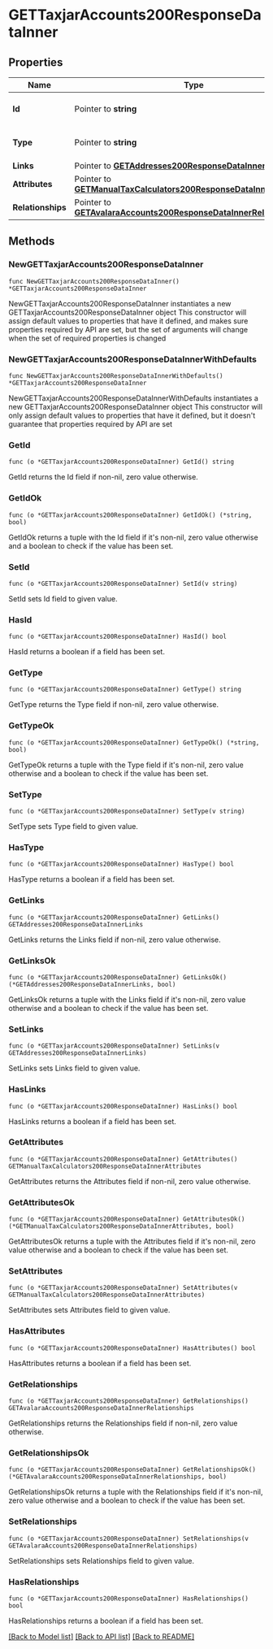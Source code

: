 # GETTaxjarAccounts200ResponseDataInner

## Properties

Name | Type | Description | Notes
------------ | ------------- | ------------- | -------------
**Id** | Pointer to **string** | The resource&#39;s id | [optional] 
**Type** | Pointer to **string** | The resource&#39;s type | [optional] 
**Links** | Pointer to [**GETAddresses200ResponseDataInnerLinks**](GETAddresses200ResponseDataInnerLinks.md) |  | [optional] 
**Attributes** | Pointer to [**GETManualTaxCalculators200ResponseDataInnerAttributes**](GETManualTaxCalculators200ResponseDataInnerAttributes.md) |  | [optional] 
**Relationships** | Pointer to [**GETAvalaraAccounts200ResponseDataInnerRelationships**](GETAvalaraAccounts200ResponseDataInnerRelationships.md) |  | [optional] 

## Methods

### NewGETTaxjarAccounts200ResponseDataInner

`func NewGETTaxjarAccounts200ResponseDataInner() *GETTaxjarAccounts200ResponseDataInner`

NewGETTaxjarAccounts200ResponseDataInner instantiates a new GETTaxjarAccounts200ResponseDataInner object
This constructor will assign default values to properties that have it defined,
and makes sure properties required by API are set, but the set of arguments
will change when the set of required properties is changed

### NewGETTaxjarAccounts200ResponseDataInnerWithDefaults

`func NewGETTaxjarAccounts200ResponseDataInnerWithDefaults() *GETTaxjarAccounts200ResponseDataInner`

NewGETTaxjarAccounts200ResponseDataInnerWithDefaults instantiates a new GETTaxjarAccounts200ResponseDataInner object
This constructor will only assign default values to properties that have it defined,
but it doesn't guarantee that properties required by API are set

### GetId

`func (o *GETTaxjarAccounts200ResponseDataInner) GetId() string`

GetId returns the Id field if non-nil, zero value otherwise.

### GetIdOk

`func (o *GETTaxjarAccounts200ResponseDataInner) GetIdOk() (*string, bool)`

GetIdOk returns a tuple with the Id field if it's non-nil, zero value otherwise
and a boolean to check if the value has been set.

### SetId

`func (o *GETTaxjarAccounts200ResponseDataInner) SetId(v string)`

SetId sets Id field to given value.

### HasId

`func (o *GETTaxjarAccounts200ResponseDataInner) HasId() bool`

HasId returns a boolean if a field has been set.

### GetType

`func (o *GETTaxjarAccounts200ResponseDataInner) GetType() string`

GetType returns the Type field if non-nil, zero value otherwise.

### GetTypeOk

`func (o *GETTaxjarAccounts200ResponseDataInner) GetTypeOk() (*string, bool)`

GetTypeOk returns a tuple with the Type field if it's non-nil, zero value otherwise
and a boolean to check if the value has been set.

### SetType

`func (o *GETTaxjarAccounts200ResponseDataInner) SetType(v string)`

SetType sets Type field to given value.

### HasType

`func (o *GETTaxjarAccounts200ResponseDataInner) HasType() bool`

HasType returns a boolean if a field has been set.

### GetLinks

`func (o *GETTaxjarAccounts200ResponseDataInner) GetLinks() GETAddresses200ResponseDataInnerLinks`

GetLinks returns the Links field if non-nil, zero value otherwise.

### GetLinksOk

`func (o *GETTaxjarAccounts200ResponseDataInner) GetLinksOk() (*GETAddresses200ResponseDataInnerLinks, bool)`

GetLinksOk returns a tuple with the Links field if it's non-nil, zero value otherwise
and a boolean to check if the value has been set.

### SetLinks

`func (o *GETTaxjarAccounts200ResponseDataInner) SetLinks(v GETAddresses200ResponseDataInnerLinks)`

SetLinks sets Links field to given value.

### HasLinks

`func (o *GETTaxjarAccounts200ResponseDataInner) HasLinks() bool`

HasLinks returns a boolean if a field has been set.

### GetAttributes

`func (o *GETTaxjarAccounts200ResponseDataInner) GetAttributes() GETManualTaxCalculators200ResponseDataInnerAttributes`

GetAttributes returns the Attributes field if non-nil, zero value otherwise.

### GetAttributesOk

`func (o *GETTaxjarAccounts200ResponseDataInner) GetAttributesOk() (*GETManualTaxCalculators200ResponseDataInnerAttributes, bool)`

GetAttributesOk returns a tuple with the Attributes field if it's non-nil, zero value otherwise
and a boolean to check if the value has been set.

### SetAttributes

`func (o *GETTaxjarAccounts200ResponseDataInner) SetAttributes(v GETManualTaxCalculators200ResponseDataInnerAttributes)`

SetAttributes sets Attributes field to given value.

### HasAttributes

`func (o *GETTaxjarAccounts200ResponseDataInner) HasAttributes() bool`

HasAttributes returns a boolean if a field has been set.

### GetRelationships

`func (o *GETTaxjarAccounts200ResponseDataInner) GetRelationships() GETAvalaraAccounts200ResponseDataInnerRelationships`

GetRelationships returns the Relationships field if non-nil, zero value otherwise.

### GetRelationshipsOk

`func (o *GETTaxjarAccounts200ResponseDataInner) GetRelationshipsOk() (*GETAvalaraAccounts200ResponseDataInnerRelationships, bool)`

GetRelationshipsOk returns a tuple with the Relationships field if it's non-nil, zero value otherwise
and a boolean to check if the value has been set.

### SetRelationships

`func (o *GETTaxjarAccounts200ResponseDataInner) SetRelationships(v GETAvalaraAccounts200ResponseDataInnerRelationships)`

SetRelationships sets Relationships field to given value.

### HasRelationships

`func (o *GETTaxjarAccounts200ResponseDataInner) HasRelationships() bool`

HasRelationships returns a boolean if a field has been set.


[[Back to Model list]](../README.md#documentation-for-models) [[Back to API list]](../README.md#documentation-for-api-endpoints) [[Back to README]](../README.md)


